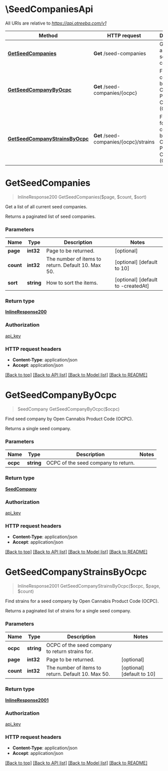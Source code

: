 # \SeedCompaniesApi

All URIs are relative to *https://api.otreeba.com/v1*

Method | HTTP request | Description
------------- | ------------- | -------------
[**GetSeedCompanies**](SeedCompaniesApi.md#GetSeedCompanies) | **Get** /seed-companies | Get a list of all current seed companies.
[**GetSeedCompanyByOcpc**](SeedCompaniesApi.md#GetSeedCompanyByOcpc) | **Get** /seed-companies/{ocpc} | Find seed company by Open Cannabis Product Code (OCPC).
[**GetSeedCompanyStrainsByOcpc**](SeedCompaniesApi.md#GetSeedCompanyStrainsByOcpc) | **Get** /seed-companies/{ocpc}/strains | Find strains for a seed company by Open Cannabis Product Code (OCPC).


# **GetSeedCompanies**
> InlineResponse200 GetSeedCompanies($page, $count, $sort)

Get a list of all current seed companies.

Returns a paginated list of seed companies.


### Parameters

Name | Type | Description  | Notes
------------- | ------------- | ------------- | -------------
 **page** | **int32**| Page to be returned. | [optional] 
 **count** | **int32**| The number of items to return. Default 10. Max 50. | [optional] [default to 10]
 **sort** | **string**| How to sort the items. | [optional] [default to -createdAt]

### Return type

[**InlineResponse200**](inline_response_200.md)

### Authorization

[api_key](../README.md#api_key)

### HTTP request headers

 - **Content-Type**: application/json
 - **Accept**: application/json

[[Back to top]](#) [[Back to API list]](../README.md#documentation-for-api-endpoints) [[Back to Model list]](../README.md#documentation-for-models) [[Back to README]](../README.md)

# **GetSeedCompanyByOcpc**
> SeedCompany GetSeedCompanyByOcpc($ocpc)

Find seed company by Open Cannabis Product Code (OCPC).

Returns a single seed company.


### Parameters

Name | Type | Description  | Notes
------------- | ------------- | ------------- | -------------
 **ocpc** | **string**| OCPC of the seed company to return. | 

### Return type

[**SeedCompany**](SeedCompany.md)

### Authorization

[api_key](../README.md#api_key)

### HTTP request headers

 - **Content-Type**: application/json
 - **Accept**: application/json

[[Back to top]](#) [[Back to API list]](../README.md#documentation-for-api-endpoints) [[Back to Model list]](../README.md#documentation-for-models) [[Back to README]](../README.md)

# **GetSeedCompanyStrainsByOcpc**
> InlineResponse2001 GetSeedCompanyStrainsByOcpc($ocpc, $page, $count)

Find strains for a seed company by Open Cannabis Product Code (OCPC).

Returns a paginated list of strains for a single seed company.


### Parameters

Name | Type | Description  | Notes
------------- | ------------- | ------------- | -------------
 **ocpc** | **string**| OCPC of the seed company to return strains for. | 
 **page** | **int32**| Page to be returned. | [optional] 
 **count** | **int32**| The number of items to return. Default 10. Max 50. | [optional] [default to 10]

### Return type

[**InlineResponse2001**](inline_response_200_1.md)

### Authorization

[api_key](../README.md#api_key)

### HTTP request headers

 - **Content-Type**: application/json
 - **Accept**: application/json

[[Back to top]](#) [[Back to API list]](../README.md#documentation-for-api-endpoints) [[Back to Model list]](../README.md#documentation-for-models) [[Back to README]](../README.md)

